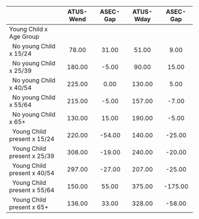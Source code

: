 
|                      |    ATUS-Wend |     ASEC-Gap |    ATUS-Wday |     ASEC-Gap |
| -------------------- | :----------: | :----------: | :----------: | :----------: |
| Young Child x Age Group |              |              |              |              |
| &nbsp;&nbsp;No young Child x 15/24 |        78.00 |        31.00 |        51.00 |         9.00 |
| &nbsp;&nbsp;No young Child x 25/39 |       180.00 |        -5.00 |        90.00 |        15.00 |
| &nbsp;&nbsp;No young Child x 40/54 |       225.00 |         0.00 |       130.00 |         5.00 |
| &nbsp;&nbsp;No young Child x 55/64 |       215.00 |        -5.00 |       157.00 |        -7.00 |
| &nbsp;&nbsp;No young Child x 65+ |       130.00 |        15.00 |       190.00 |        -5.00 |
| &nbsp;&nbsp;Young Child present x 15/24 |       220.00 |       -54.00 |       140.00 |       -25.00 |
| &nbsp;&nbsp;Young Child present x 25/39 |       308.00 |       -19.00 |       240.00 |       -20.00 |
| &nbsp;&nbsp;Young Child present x 40/54 |       297.00 |       -27.00 |       207.00 |       -25.00 |
| &nbsp;&nbsp;Young Child present x 55/64 |       150.00 |        55.00 |       375.00 |      -175.00 |
| &nbsp;&nbsp;Young Child present x 65+ |       136.00 |        33.00 |       328.00 |       -58.00 |

